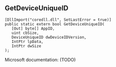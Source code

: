 ## GetDeviceUniqueID

```
[DllImport("coredll.dll", SetLastError = true)]
public static extern bool GetDeviceUniqueID(
   [Out] byte[] AppID,
   uint cbSize,
   DeviceUniqueID dwDeviceIDVersion,
   IntPtr lpData,
   IntPtr dwSize
);
```

Microsoft documentation: (TODO)
